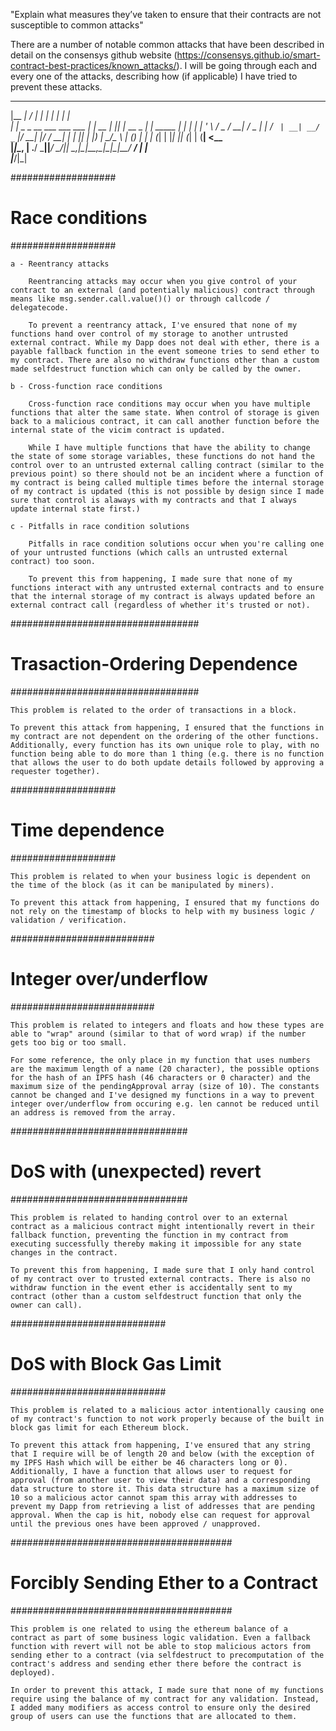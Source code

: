 "Explain what measures they’ve taken 
to ensure that their contracts are not susceptible to 
common attacks"

There are a number of notable common attacks that have been described in detail on the consensys github website (https://consensys.github.io/smart-contract-best-practices/known_attacks/). I will be going through each and every one of the attacks, describing how (if applicable) I have tried to prevent these attacks.

  _______                             __         _   _             _        
 |__   __|                           / _|       | | | |           | |       
    | |_   _ _ __   ___  ___    ___ | |_    __ _| |_| |_ __ _  ___| | _____ 
    | | | | | '_ \ / _ \/ __|  / _ \|  _|  / _` | __| __/ _` |/ __| |/ / __|
    | | |_| | |_) |  __/\__ \ | (_) | |   | (_| | |_| || (_| | (__|   <\__ \
    |_|\__, | .__/ \___||___/  \___/|_|    \__,_|\__|\__\__,_|\___|_|\_\___/
        __/ | |                                                             
       |___/|_|                                                                                                                               

###################
# Race conditions #
###################

	a - Reentrancy attacks

		Reentrancing attacks may occur when you give control of your contract to an external (and potentially malicious) contract through means like msg.sender.call.value()() or through callcode / delegatecode. 

		To prevent a reentrancy attack, I've ensured that none of my functions hand over control of my storage to another untrusted external contract. While my Dapp does not deal with ether, there is a payable fallback function in the event someone tries to send ether to my contract. There are also no withdraw functions other than a custom made selfdestruct function which can only be called by the owner.

	b - Cross-function race conditions

		Cross-function race conditions may occur when you have multiple functions that alter the same state. When control of storage is given back to a malicious contract, it can call another function before the internal state of the vicim contract is updated.

		While I have multiple functions that have the ability to change the state of some storage variables, these functions do not hand the control over to an untrusted external calling contract (similar to the previous point) so there should not be an incident where a function of my contract is being called multiple times before the internal storage of my contract is updated (this is not possible by design since I made sure that control is alaways with my contracts and that I always update internal state first.)

	c - Pitfalls in race condition solutions

		Pitfalls in race condition solutions occur when you're calling one of your untrusted functions (which calls an untrusted external contract) too soon. 

		To prevent this from happening, I made sure that none of my functions interact with any untrusted external contracts and to ensure that the internal storage of my contract is always updated before an external contract call (regardless of whether it's trusted or not).

##################################
# Trasaction-Ordering Dependence #
##################################

	This problem is related to the order of transactions in a block. 

	To prevent this attack from happening, I ensured that the functions in my contract are not dependent on the ordering of the other functions. Additionally, every function has its own unique role to play, with no function being able to do more than 1 thing (e.g. there is no function that allows the user to do both update details followed by approving a requester together).

###################
# Time dependence #
###################

	This problem is related to when your business logic is dependent on the time of the block (as it can be manipulated by miners). 
	
	To prevent this attack from happening, I ensured that my functions do not rely on the timestamp of blocks to help with my business logic / validation / verification.

##########################
# Integer over/underflow #
##########################

	This problem is related to integers and floats and how these types are able to "wrap" around (similar to that of word wrap) if the number gets too big or too small. 

	For some reference, the only place in my function that uses numbers are the maximum length of a name (20 character), the possible options for the hash of an IPFS hash (46 characters or 0 character) and the maximum size of the pendingApproval array (size of 10). The constants cannot be changed and I've designed my functions in a way to prevent integer over/underflow from occuring e.g. len cannot be reduced until an address is removed from the array.

################################
# DoS with (unexpected) revert #
################################

	This problem is related to handing control over to an external contract as a malicious contract might intentionally revert in their fallback function, preventing the function in my contract from executing successfully thereby making it impossible for any state changes in the contract. 

	To prevent this from happening, I made sure that I only hand control of my contract over to trusted external contracts. There is also no withdraw function in the event ether is accidentally sent to my contract (other than a custom selfdestruct function that only the owner can call).

############################
# DoS with Block Gas Limit #
############################

	This problem is related to a malicious actor intentionally causing one of my contract's function to not work properly because of the built in block gas limit for each Ethereum block. 

	To prevent this attack from happening, I've ensured that any string that I require will be of length 20 and below (with the exception of my IPFS Hash which will be either be 46 characters long or 0). Additionally, I have a function that allows user to request for approval (from another user to view their data) and a corresponding data structure to store it. This data structure has a maximum size of 10 so a malicious actor cannot spam this array with addresses to prevent my Dapp from retrieving a list of addresses that are pending approval. When the cap is hit, nobody else can request for approval until the previous ones have been approved / unapproved. 

########################################
# Forcibly Sending Ether to a Contract #
########################################

	This problem is one related to using the ethereum balance of a contract as part of some business logic validation. Even a fallback function with revert will not be able to stop malicious actors from sending ether to a contract (via selfdestruct to precomputation of the contract's address and sending ether there before the contract is deployed). 

	In order to prevent this attack, I made sure that none of my functions require using the balance of my contract for any validation. Instead, I added many modifiers as access control to ensure only the desired group of users can use the functions that are allocated to them. 
